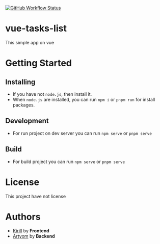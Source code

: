 [![GitHub Workflow Status](https://img.shields.io/github/workflow/status/steelWinds/vue-tasks-list/Deploy-Action)](https://actions-badge.atrox.dev/steelWinds/vue-tasks-list/goto?ref=main)

# vue-tasks-list

This simple app on vue

# Getting Started 

## Installing 

- If you have not ```node.js```, then install it.
- When ```node.js``` are installed, you can run ```npm i``` or ```pnpm run``` for install packages.

## Development

- For run project on dev server you can run ```npm serve``` or ```pnpm serve```

## Build

- For build project you can run ```npm serve``` or ```pnpm serve```

# License

This project have not license

# Authors

- [Kirill](https://github.com/steelWinds) by **Frontend**
- [Artyom](https://github.com/artemowkin) by **Backend**
